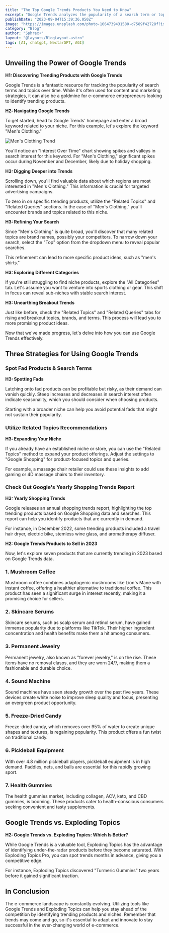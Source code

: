 ```yaml
---
title: "The Top Google Trends Products You Need to Know"
excerpt: "Google Trends analyzes the popularity of a search term or topic and grades it based on its peak popularity"
publishDate: "2023-09-04T15:39:36.050Z"
image: "https://images.unsplash.com/photo-1664739431580-d7589f42728f?ixlib=rb-4.0.3&ixid=M3wxMjA3fDB8MHxwaG90by1wYWdlfHx8fGVufDB8fHx8fA%3D%3D&auto=format&fit=crop&w=1470&q=80"
category: "Blog"
author: "Sphrex+"
layout: "@layouts/BlogLayout.astro"
tags: [AI, chatgpt, NectarGPT, AGI]
---
```


<h2 id="unveiling-the-power-of-google-trends">Unveiling the Power of Google Trends</h2>
<p><strong>H1: Discovering Trending Products with Google Trends</strong></p>
<p>Google Trends is a fantastic resource for tracking the popularity of search terms and topics over time. While it&#39;s often used for content and marketing strategies, it can also be a goldmine for e-commerce entrepreneurs looking to identify trending products.</p>
<p><strong>H2: Navigating Google Trends</strong></p>
<p>To get started, head to Google Trends&#39; homepage and enter a broad keyword related to your niche. For this example, let&#39;s explore the keyword &quot;Men&#39;s Clothing.&quot;</p>
<p><img src="https://example.com/mens-clothing-trend-image" alt="Men&#39;s Clothing Trend"></p>
<p>You&#39;ll notice an &quot;Interest Over Time&quot; chart showing spikes and valleys in search interest for this keyword. For &quot;Men&#39;s Clothing,&quot; significant spikes occur during November and December, likely due to holiday shopping.</p>
<p><strong>H3: Digging Deeper into Trends</strong></p>
<p>Scrolling down, you&#39;ll find valuable data about which regions are most interested in &quot;Men&#39;s Clothing.&quot; This information is crucial for targeted advertising campaigns.</p>
<p>To zero in on specific trending products, utilize the &quot;Related Topics&quot; and &quot;Related Queries&quot; sections. In the case of &quot;Men&#39;s Clothing,&quot; you&#39;ll encounter brands and topics related to this niche.</p>
<p><strong>H3: Refining Your Search</strong></p>
<p>Since &quot;Men&#39;s Clothing&quot; is quite broad, you&#39;ll discover that many related topics are brand names, possibly your competitors. To narrow down your search, select the &quot;Top&quot; option from the dropdown menu to reveal popular searches.</p>
<p>This refinement can lead to more specific product ideas, such as &quot;men&#39;s shirts.&quot;</p>
<p><strong>H3: Exploring Different Categories</strong></p>
<p>If you&#39;re still struggling to find niche products, explore the &quot;All Categories&quot; tab. Let&#39;s assume you want to venture into sports clothing or gear. This shift in focus can reveal sub-niches with stable search interest.</p>
<p><strong>H3: Unearthing Breakout Trends</strong></p>
<p>Just like before, check the &quot;Related Topics&quot; and &quot;Related Queries&quot; tabs for rising and breakout topics, brands, and terms. This process will lead you to more promising product ideas.</p>
<p>Now that we&#39;ve made progress, let&#39;s delve into how you can use Google Trends effectively.</p>
<h2 id="three-strategies-for-using-google-trends">Three Strategies for Using Google Trends</h2>
<h3 id="spot-fad-products-search-terms">Spot Fad Products &amp; Search Terms</h3>
<p><strong>H3: Spotting Fads</strong></p>
<p>Latching onto fad products can be profitable but risky, as their demand can vanish quickly. Steep increases and decreases in search interest often indicate seasonality, which you should consider when choosing products.</p>
<p>Starting with a broader niche can help you avoid potential fads that might not sustain their popularity.</p>
<h3 id="utilize-related-topics-recommendations">Utilize Related Topics Recommendations</h3>
<p><strong>H3: Expanding Your Niche</strong></p>
<p>If you already have an established niche or store, you can use the &quot;Related Topics&quot; method to expand your product offerings. Adjust the settings to &quot;Google Shopping&quot; for product-focused topics and queries.</p>
<p>For example, a massage chair retailer could use these insights to add gaming or 4D massage chairs to their inventory.</p>
<h3 id="check-out-google-s-yearly-shopping-trends-report">Check Out Google&#39;s Yearly Shopping Trends Report</h3>
<p><strong>H3: Yearly Shopping Trends</strong></p>
<p>Google releases an annual shopping trends report, highlighting the top trending products based on Google Shopping data and searches. This report can help you identify products that are currently in demand.</p>
<p>For instance, in December 2022, some trending products included a travel hair dryer, electric bike, stemless wine glass, and aromatherapy diffuser.</p>
<p><strong>H2: Google Trends Products to Sell in 2023</strong></p>
<p>Now, let&#39;s explore seven products that are currently trending in 2023 based on Google Trends data.</p>
<h3 id="1-mushroom-coffee">1. Mushroom Coffee</h3>
<p>Mushroom coffee combines adaptogenic mushrooms like Lion&#39;s Mane with instant coffee, offering a healthier alternative to traditional coffee. This product has seen a significant surge in interest recently, making it a promising choice for sellers.</p>
<h3 id="2-skincare-serums">2. Skincare Serums</h3>
<p>Skincare serums, such as scalp serum and retinol serum, have gained immense popularity due to platforms like TikTok. Their higher ingredient concentration and health benefits make them a hit among consumers.</p>
<h3 id="3-permanent-jewelry">3. Permanent Jewelry</h3>
<p>Permanent jewelry, also known as &quot;forever jewelry,&quot; is on the rise. These items have no removal clasps, and they are worn 24/7, making them a fashionable and durable choice.</p>
<h3 id="4-sound-machine">4. Sound Machine</h3>
<p>Sound machines have seen steady growth over the past five years. These devices create white noise to improve sleep quality and focus, presenting an evergreen product opportunity.</p>
<h3 id="5-freeze-dried-candy">5. Freeze-Dried Candy</h3>
<p>Freeze-dried candy, which removes over 95% of water to create unique shapes and textures, is regaining popularity. This product offers a fun twist on traditional candy.</p>
<h3 id="6-pickleball-equipment">6. Pickleball Equipment</h3>
<p>With over 4.8 million pickleball players, pickleball equipment is in high demand. Paddles, nets, and balls are essential for this rapidly growing sport.</p>
<h3 id="7-health-gummies">7. Health Gummies</h3>
<p>The health gummies market, including collagen, ACV, keto, and CBD gummies, is booming. These products cater to health-conscious consumers seeking convenient and tasty supplements.</p>
<h2 id="google-trends-vs-exploding-topics">Google Trends vs. Exploding Topics</h2>
<p><strong>H2: Google Trends vs. Exploding Topics: Which Is Better?</strong></p>
<p>While Google Trends is a valuable tool, Exploding Topics has the advantage of identifying under-the-radar products before they become saturated. With Exploding Topics Pro, you can spot trends months in advance, giving you a competitive edge.</p>
<p>For instance, Exploding Topics discovered &quot;Turmeric Gummies&quot; two years before it gained significant traction.</p>
<h2 id="in-conclusion">In Conclusion</h2>
<p>The e-commerce landscape is constantly evolving. Utilizing tools like Google Trends and Exploding Topics can help you stay ahead of the competition by identifying trending products and niches. Remember that trends may come and go, so it&#39;s essential to adapt and innovate to stay successful in the ever-changing world of e-commerce.</p>